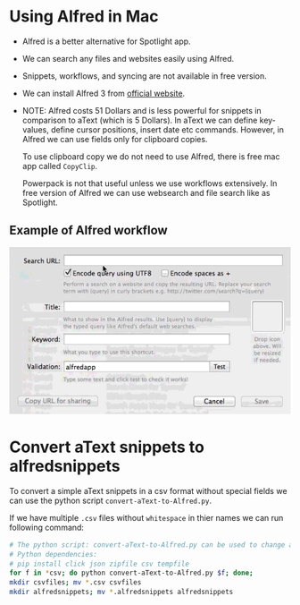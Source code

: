 # Using Alfred in Mac
- Alfred is a better alternative for Spotlight app. 
- We can search any files and websites easily using Alfred.

- Snippets, workflows, and syncing are not available in free version.

- We can install Alfred 3 from [official website](https://www.alfredapp.com/).

- NOTE: Alfred costs 51 Dollars and is less powerful for snippets in comparison to aText (which is 5 Dollars). 
  In aText we can define key-values, define cursor positions, insert date etc commands.
  However, in Alfred we can use fields only for clipboard copies.
  
  To use clipboard copy we do not need to use Alfred, there is free mac app called `CopyClip`.
  
  Powerpack is not that useful unless we use workflows extensively.
  In free version of Alfred we can use websearch and file search like as Spotlight.

## Example of Alfred workflow
![](custom-search-alfred-how-to.gif) 


# Convert aText snippets to alfredsnippets
To convert a simple aText snippets in a csv format without special fields we can use the python script
`convert-aText-to-Alfred.py`.

If we have multiple `.csv` files without `whitespace` in thier names we can run following command:
```bash
# The python script: convert-aText-to-Alfred.py can be used to change aText csv snippet to alfredsnippets file.
# Python dependencies:
# pip install click json zipfile csv tempfile
for f in *csv; do python convert-aText-to-Alfred.py $f; done;
mkdir csvfiles; mv *.csv csvfiles
mkdir alfredsnippets; mv *.alfredsnippets alfredsnippets
```
